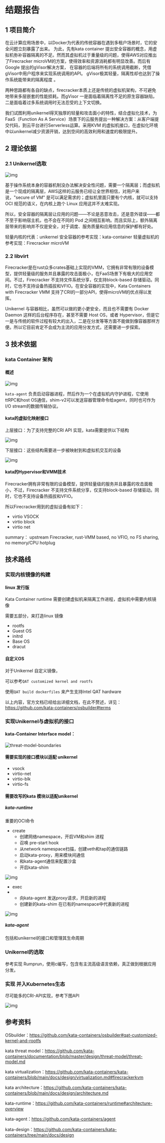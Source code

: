 # 结题报告
## 1 项目简介

在云计算应用场景中，以Docker为代表的传统容器在遇到多租户场景时，它的安全问题立刻暴露了出来。 为此，先有kata container 提出安全容器的概念，用虚拟机弥补容器隔离的不足。然而其虚拟机过于重量级的问题，使得AWS对应推出了Firecracker microVM的方案，使得效率和资源消耗都有明显改善。而后有Google 提出的gVisor解决方案， 在容器的后端将所有的系统调用截断，凭借gVisor中用户程序来实现系统调用的API。 gVisor极其轻量，隔离性却也达到了操作系统能带来的隔离程度 。

两种思路都有各自的缺点，firecracker本质上还是传统的虚拟机架构，不可避免地带来多层嵌套的性能损耗。而gVisor 一是面临着隔离性不足的原生容器缺陷，二是面临着过多系统调用时无法忍受的上下文切换。

我们试图利用unikernel得天独厚的轻量和攻击面小的特性，结合虚拟化技术，为FaaS（Function As A Service）场景下的云服务提出一种解决方案：从客户端提交代码，到云平台进行Serverless运算。采用KVM 的虚拟机接口，在虚拟化环境中以unikernel减少资源开销，达到空间的高效利用和速度的极限提升。

## 2 理论依据

### 2.1 Unikernel选取

 ![img](https://repository-images.githubusercontent.com/115159616/44eb1980-a6f4-11e9-9e7b-df7adf662967) 

基于操作系统本身的容器机制没办法解决安全性问题，需要一个隔离层；而虚拟机是一个现成的隔离层，AWS这样的云服务已经让全世界相信，对用户来说，"secure of VM" 是可以满足需求的；虚拟机里面只要有个内核，就可以支持 OCI 规范的语义，在内核上跑个 Linux 应用这并不太难实现。

所以，安全容器的隔离层让应用的问题——不论是恶意攻击，还是意外错误——都不至于影响宿主机，也不会在不同的 Pod 之间相互影响。而且实际上，额外隔离层带来的影响并不仅是安全，对于调度、服务质量和应用信息的保护都有好处。 

轻量内核的代表：unikernel
安全容器的参考实现：kata-container
轻量虚拟机的参考实现：Firecracker microVM

### 2.2 libvirt

Firecracker是在rust众多crates基础上实现的VMM，它拥有非常有限的设备模型，提供轻量级的服务并且暴露的攻击面极小，在FaaS场景下有极大的应用空间。不过，Firecracker 不支持文件系统分享，仅支持block-based 存储驱动。同时，它也不支持设备热插拔和VFIO。在安全容器的实现中，Kata Containers with Firecracker VMM 支持了CRI的一部分API，使得microVM的优点得以发挥。

Unikernel 与容器相比，虽然可以做的更小更安全，而且也不需要有 Docker Daemon 这样的后台程序存在，甚至不需要 Host OS，或者 Hypervisor，但是它一是与传统的软件过程有较大的出入，二是在分发等等方面不能做到像容器那样方便。所以它目前肯定不会成为主流的应用分发方式，还需要进一步探索。 



## 3 技术依据

### kata Container 架构

#### 概述

![img](files/shimv2.png)

  `kata-agent` 负责启动容器进程，然后作为一个在虚拟机内守护进程，它使用ttRPC和host OS通信，shim-v2可以发送容器管理命令给agent，同时也可作为I/O stream的数据传输协议。

#### kata的虚拟化映射接口

上层接口：为了支持完整的CRI API 实现，kata需要提供以下结构

![img](files/api-to-construct.png)

下层接口：这些结构需要进一步被映射到和虚拟机交互的设备

![img](files/vm-concept-to-tech.png)

#### kata的Hypervisor和VMM技术

Firecracker拥有非常有限的设备模型，提供轻量级的服务并且暴露的攻击面极小，不过，Firecracker 不支持文件系统分享，仅支持block-based 存储驱动。同时，它也不支持设备热插拔和VFIO。

所以Firecracker用到的虚拟设备有如下：

- virtio VSOCK
- virtio block
- virtio net

summary： upstream Firecracker, rust-VMM based, no VFIO, no FS sharing, no memory/CPU hotplug 

## 技术路线

### 实现内核镜像的构建

#### linux 发行版

Kata Container runtime 需要创建虚拟机来隔离工作进程，虚拟机中需要内核镜像

需要五部分，来打造linux 镜像

- rootfs
- Guest OS
- initrd
- Base OS
- dracut

#### 自定义OS

对于Unikernel 自定义镜像，

可以参考`QAT customized kernel and rootfs`

使用`QAT build dockerfiles` 来产生支持Intel QAT hardware



以上内容，官方文档已经给出详细文档，在此不赘述，详见：https://github.com/kata-containers/osbuilder#terms

### 实现Unikernel与虚拟机的接口

#### kata-Container Interface model：

![threat-model-boundaries](files/threat-model-boundaries.png)

#### 需要实现的接口模块以适配 unikernel

- vsock 
- virtio-net
- virtio-blk
- virtio-fs

#### 需要改写的kata 模块以适配unikernel

##### kata-runtime

重要的OCI命令

- create
  - 创建网络namespace，开启VM和shim 进程
  - 召唤 pre-start hook
  - 从network namespace扫描，创建veth和tap的通信链路
  - 启动kata-proxy，用来模块间通信
  - 和kata-agent通信来配置沙盒
  - 开启kata-shim

![img](files/kata-oci-create.png)

- exec
- - 向kata-agent 发送proxy请求，开启新的进程
  - 创建新的kata-shim 在已有的namespace中代表新的进程

![img](files/kata-oci-exec.png)

##### kata-agent 

包括和unikernel的接口和管理其生命周期

### Unikernel的选取

参考实现 Rumprun，使用c编写，包含有主流高级语言依赖，真正做到根据应用分发。

### 实现 并入Kubernetes生态

尽可能多的CRI-API实现，参考下图API

![img](files/api-to-construct.png)

## 参考资料

OSbuilder：https://github.com/kata-containers/osbuilder#qat-customized-kernel-and-rootfs

kata threat model：https://github.com/kata-containers/documentation/blob/master/design/threat-model/threat-model.md

kata virtualization：https://github.com/kata-containers/kata-containers/blob/main/docs/design/virtualization.md#firecrackerkvm

kata architecture：https://github.com/kata-containers/kata-containers/blob/main/docs/design/architecture.md

kata-runtime：https://github.com/kata-containers/runtime#architecture-overview

kata-agent：https://github.com/kata-containers/agent

kata-design：https://github.com/kata-containers/kata-containers/tree/main/docs/design